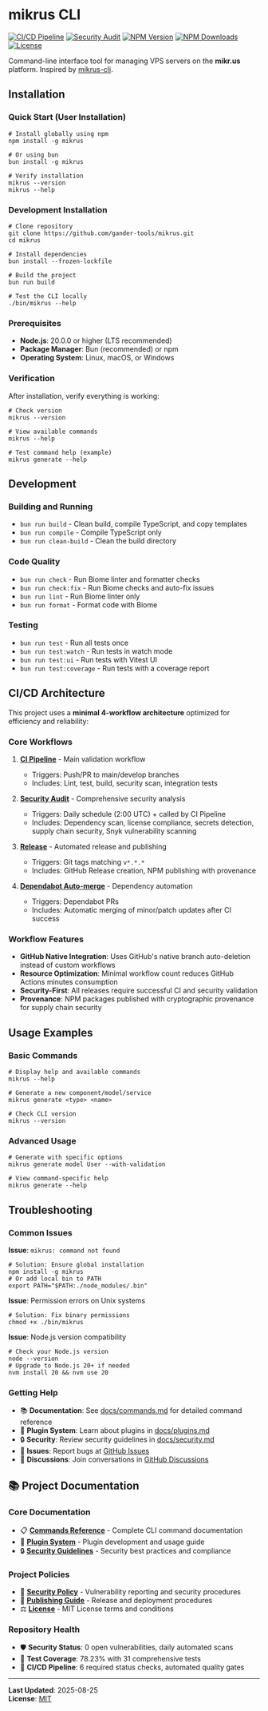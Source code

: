 # mikrus CLI

[![CI/CD Pipeline](https://github.com/gander-tools/mikrus/actions/workflows/ci.yml/badge.svg)](https://github.com/gander-tools/mikrus/actions/workflows/ci.yml)
[![Security Audit](https://github.com/gander-tools/mikrus/actions/workflows/comprehensive-security-audit.yml/badge.svg)](https://github.com/gander-tools/mikrus/actions/workflows/comprehensive-security-audit.yml)
[![NPM Version](https://img.shields.io/npm/v/mikrus.svg)](https://www.npmjs.com/package/mikrus)
[![NPM Downloads](https://img.shields.io/npm/dm/mikrus.svg)](https://www.npmjs.com/package/mikrus)
[![License](https://img.shields.io/npm/l/mikrus.svg)](https://github.com/gander-tools/mikrus/blob/main/LICENSE)

Command-line interface tool for managing VPS servers on the **mikr.us** platform. Inspired by [mikrus-cli](https://github.com/unkn0w/noobs/blob/main/mikrus-cli/mikrus).

## Installation

### Quick Start (User Installation)

```shell
# Install globally using npm
npm install -g mikrus

# Or using bun
bun install -g mikrus

# Verify installation
mikrus --version
mikrus --help
```

### Development Installation

```shell
# Clone repository
git clone https://github.com/gander-tools/mikrus.git
cd mikrus

# Install dependencies
bun install --frozen-lockfile

# Build the project
bun run build

# Test the CLI locally
./bin/mikrus --help
```

### Prerequisites

- **Node.js**: 20.0.0 or higher (LTS recommended)
- **Package Manager**: Bun (recommended) or npm
- **Operating System**: Linux, macOS, or Windows

### Verification

After installation, verify everything is working:

```shell
# Check version
mikrus --version

# View available commands
mikrus --help

# Test command help (example)
mikrus generate --help
```

## Development

### Building and Running
- `bun run build` - Clean build, compile TypeScript, and copy templates
- `bun run compile` - Compile TypeScript only
- `bun run clean-build` - Clean the build directory

### Code Quality
- `bun run check` - Run Biome linter and formatter checks
- `bun run check:fix` - Run Biome checks and auto-fix issues
- `bun run lint` - Run Biome linter only
- `bun run format` - Format code with Biome

### Testing
- `bun run test` - Run all tests once
- `bun run test:watch` - Run tests in watch mode
- `bun run test:ui` - Run tests with Vitest UI
- `bun run test:coverage` - Run tests with a coverage report

## CI/CD Architecture

This project uses a **minimal 4-workflow architecture** optimized for efficiency and reliability:

### Core Workflows
1. **[CI Pipeline](./.github/workflows/ci.yml)** - Main validation workflow
   - Triggers: Push/PR to main/develop branches
   - Includes: Lint, test, build, security scan, integration tests
   
2. **[Security Audit](./.github/workflows/comprehensive-security-audit.yml)** - Comprehensive security analysis
   - Triggers: Daily schedule (2:00 UTC) + called by CI Pipeline
   - Includes: Dependency scan, license compliance, secrets detection, supply chain security, Snyk vulnerability scanning

3. **[Release](./.github/workflows/release.yml)** - Automated release and publishing
   - Triggers: Git tags matching `v*.*.*`
   - Includes: GitHub Release creation, NPM publishing with provenance

4. **[Dependabot Auto-merge](./.github/workflows/dependabot-auto-merge.yml)** - Dependency automation
   - Triggers: Dependabot PRs
   - Includes: Automatic merging of minor/patch updates after CI success

### Workflow Features
- **GitHub Native Integration**: Uses GitHub's native branch auto-deletion instead of custom workflows
- **Resource Optimization**: Minimal workflow count reduces GitHub Actions minutes consumption
- **Security-First**: All releases require successful CI and security validation
- **Provenance**: NPM packages published with cryptographic provenance for supply chain security

## Usage Examples

### Basic Commands

```shell
# Display help and available commands
mikrus --help

# Generate a new component/model/service
mikrus generate <type> <name>

# Check CLI version
mikrus --version
```

### Advanced Usage

```shell
# Generate with specific options
mikrus generate model User --with-validation

# View command-specific help
mikrus generate --help
```

## Troubleshooting

### Common Issues

**Issue**: `mikrus: command not found`
```shell
# Solution: Ensure global installation
npm install -g mikrus
# Or add local bin to PATH
export PATH="$PATH:./node_modules/.bin"
```

**Issue**: Permission errors on Unix systems
```shell
# Solution: Fix binary permissions
chmod +x ./bin/mikrus
```

**Issue**: Node.js version compatibility
```shell
# Check your Node.js version
node --version
# Upgrade to Node.js 20+ if needed
nvm install 20 && nvm use 20
```

### Getting Help

- 📚 **Documentation**: See [docs/commands.md](./docs/commands.md) for detailed command reference
- 🔌 **Plugin System**: Learn about plugins in [docs/plugins.md](./docs/plugins.md)
- 🔒 **Security**: Review security guidelines in [docs/security.md](./docs/security.md)
- 🐛 **Issues**: Report bugs at [GitHub Issues](https://github.com/gander-tools/mikrus/issues)
- 💬 **Discussions**: Join conversations in [GitHub Discussions](https://github.com/gander-tools/mikrus/discussions)

## 📚 Project Documentation

### Core Documentation
- 📋 **[Commands Reference](./docs/commands.md)** - Complete CLI command documentation
- 🔌 **[Plugin System](./docs/plugins.md)** - Plugin development and usage guide
- 🔒 **[Security Guidelines](./docs/security.md)** - Security best practices and compliance

### Project Policies
- 📜 **[Security Policy](./SECURITY.md)** - Vulnerability reporting and security procedures
- 🚀 **[Publishing Guide](./PUBLISHING.md)** - Release and deployment procedures
- ⚖️ **[License](./LICENSE)** - MIT License terms and conditions

### Repository Health
- 🛡️ **Security Status**: 0 open vulnerabilities, daily automated scans
- 🧪 **Test Coverage**: 78.23% with 31 comprehensive tests
- 🔄 **CI/CD Pipeline**: 6 required status checks, automated quality gates

---

**Last Updated**: 2025-08-25  
**License**: [MIT](./LICENSE)

